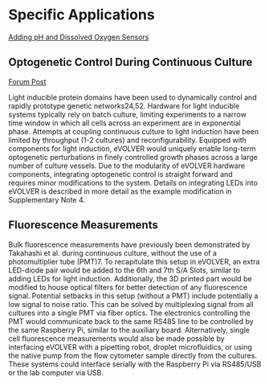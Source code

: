 # Specific Applications

[Adding pH and Dissolved Oxygen Sensors](https://www.evolver.bio/t/adding-sensors-ph-and-do/353)

## Optogenetic Control During Continuous Culture

[Forum Post](https://www.evolver.bio/t/early-questions-on-optogenetics-extensions/183)

Light inducible protein domains have been used to dynamically control and rapidly prototype genetic networks24,52. Hardware for light inducible systems typically rely on batch culture, limiting experiments to a narrow time window in which all cells across an experiment are in exponential phase. Attempts at coupling continuous culture to light induction have been limited by throughput (1-2 cultures) and reconfigurability. Equipped with components for light induction, eVOLVER would uniquely enable long-term optogenetic perturbations in finely controlled growth phases across a large number of culture vessels. Due to the modularity of eVOLVER hardware components, integrating optogenetic control is straight forward and requires minor modifications to the system. Details on integrating LEDs into eVOLVER is described in more detail as the example modification in Supplementary Note 4.

## Fluorescence Measurements

Bulk fluorescence measurements have previously been demonstrated by Takahashi et al. during continuous culture, without the use of a photomultiplier tube (PMT)7. To recapitulate this setup in eVOLVER, an extra LED-diode pair would be added to the 6th and 7th S/A Slots, similar to adding LEDs for light induction. Additionally, the 3D printed part would be modified to house optical filters for better detection of any fluorescence signal. Potential setbacks in this setup (without a PMT) include potentially a low signal to noise ratio. This can be solved by multiplexing signal from all cultures into a single PMT via fiber optics. The electronics controlling the PMT would communicate back to the same RS485 line to be controlled by the same Raspberry Pi, similar to the auxiliary board. Alternatively, single cell fluorescence measurements would also be made possible by interfacing eVOLVER with a pipetting robot, droplet microfluidics, or using the native pump from the flow cytometer sample directly from the cultures. These systems could interface serially with the Raspberry Pi via RS485/USB or the lab computer via USB.
